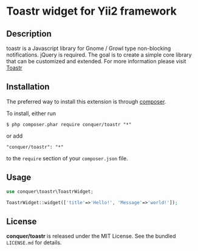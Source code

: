 Toastr widget for Yii2 framework
=================

## Description

toastr is a Javascript library for Gnome / Growl type non-blocking notifications. jQuery is required. The goal is to create a simple core library that can be customized and extended.
For more information please visit [Toastr](http://codeseven.github.io/toastr/) 

## Installation

The preferred way to install this extension is through [composer](http://getcomposer.org/download/). 

To install, either run

```
$ php composer.phar require conquer/toastr "*"
```
or add

```
"conquer/toastr": "*"
```

to the ```require``` section of your `composer.json` file.

## Usage

```php
use conquer\toastr\ToastrWidget;

ToastrWidget::widget(['title'=>'Hello!', 'Message'=>'world!']);

```

## License

**conquer/toastr** is released under the MIT License. See the bundled `LICENSE.md` for details.